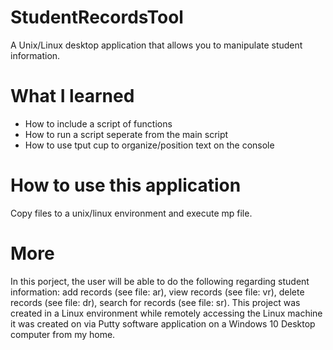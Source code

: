 # StudentRecordsTool
A Unix/Linux desktop application that allows you to manipulate student information.

# What I learned
* How to include a script of functions 
* How to run a script seperate from the main script
* How to use tput cup to organize/position text on the console

# How to use this application
Copy files to a unix/linux environment and execute mp file.

# More
In this porject, the user will be able to do the following regarding student information: add records (see file: ar), view records (see file: vr), delete records (see file: dr), search for records (see file: sr). This project was created in a Linux environment while remotely accessing the Linux machine it was created on via Putty software application on a Windows 10 Desktop computer from my home.
